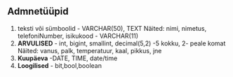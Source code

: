 ## Admnetüüpid 
1. teksti või sümboolid - VARCHAR(50), TEXT
Näited: nimi, nimetus, telefoniNumber, isikukood - VARCHAR(11)
2. **ARVULISED** - int, bigint, smallint, decimal(5,2) -5 kokku, 2- peale komat
Näited: vanus, palk, temperatuur, kaal, pikkus, jne
3. **Kuupäeva** -DATE, TIME, date/time
4. **Loogilised** - bit,bool,boolean
